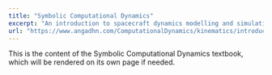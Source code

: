 ```yaml
---
title: "Symbolic Computational Dynamics"
excerpt: "An introduction to spacecraft dynamics modelling and simulation."
url: "https://www.angadhn.com/ComputationalDynamics/kinematics/introduction.html"
---
```


This is the content of the Symbolic Computational Dynamics textbook, which will be rendered on its own page if needed.
